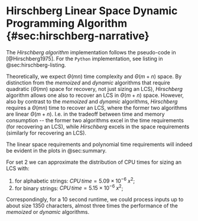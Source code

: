 # Hirschberg Linear Space Dynamic Programming Algorithm {#sec:hirschberg-narrative}

The _Hirschberg algorithm_ implementation follows the pseudo-code in [@Hirschberg1975].
For the `Python` implementation, see listing in @sec:hirschberg-listing.

Theoretically, we expect $\Theta(mn)$ time complexity and $\Theta(m + n)$ space.
By distinction from the _memoized_ and _dynamic_ algorithms that require
quadratic ($\Theta(mn)$ space for recovery, not just sizing an LCS), _Hirschberg_ algorithm
allows one also to recover
an LCS in $\Theta(m + n)$ space. However, also by contrast to the _memoized_ and
_dynamic_ algorithms, _Hirschberg_ requires a $\Theta(mn)$ time to recover an LCS,
where the former two algorithms are linear $\Theta(m + n)$. I.e. in the tradeoff
between time and memory consumption -- the
former two algorithms excel in the time requirements (for recovering an LCS), while _Hirschberg_
excels in the space requirements (similarly for recovering an LCS).

The linear space requirements and polynomial time requirements will indeed be evident in the plots in
@sec:summary.

For set 2 we can approximate the distribution of CPU times for sizing an LCS
with:

1) for alphabetic strings: $CPU \, time = 5.09 \times 10^{-6} \;  x^{2}$;
2) for binary strings: $CPU \, time = 5.15 \times 10^{-6} \; x^{2}$;

Correspondingly, for a 10 second runtime, we could process inputs up to
about size 1350 characters, almost three times the performance of the
_memoized_ or _dynamic_ algorithms.

